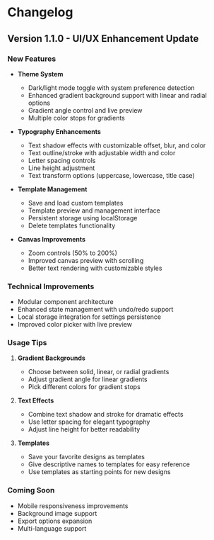 # Changelog

## Version 1.1.0 - UI/UX Enhancement Update

### New Features
- **Theme System**
  - Dark/light mode toggle with system preference detection
  - Enhanced gradient background support with linear and radial options
  - Gradient angle control and live preview
  - Multiple color stops for gradients

- **Typography Enhancements**
  - Text shadow effects with customizable offset, blur, and color
  - Text outline/stroke with adjustable width and color
  - Letter spacing controls
  - Line height adjustment
  - Text transform options (uppercase, lowercase, title case)

- **Template Management**
  - Save and load custom templates
  - Template preview and management interface
  - Persistent storage using localStorage
  - Delete templates functionality

- **Canvas Improvements**
  - Zoom controls (50% to 200%)
  - Improved canvas preview with scrolling
  - Better text rendering with customizable styles

### Technical Improvements
- Modular component architecture
- Enhanced state management with undo/redo support
- Local storage integration for settings persistence
- Improved color picker with live preview

### Usage Tips
1. **Gradient Backgrounds**
   - Choose between solid, linear, or radial gradients
   - Adjust gradient angle for linear gradients
   - Pick different colors for gradient stops

2. **Text Effects**
   - Combine text shadow and stroke for dramatic effects
   - Use letter spacing for elegant typography
   - Adjust line height for better readability

3. **Templates**
   - Save your favorite designs as templates
   - Give descriptive names to templates for easy reference
   - Use templates as starting points for new designs

### Coming Soon
- Mobile responsiveness improvements
- Background image support
- Export options expansion
- Multi-language support